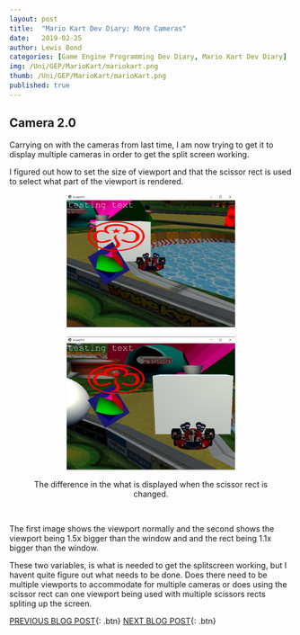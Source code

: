 ```yaml
---
layout: post
title:  "Mario Kart Dev Diary: More Cameras"
date:   2019-02-25
author: Lewis Bond
categories: [Game Engine Programming Dev Diary, Mario Kart Dev Diary]
img: /Uni/GEP/MarioKart/mariokart.png
thumb: /Uni/GEP/MarioKart/marioKart.png
published: true
---
```

<!--more-->

## Camera 2.0

Carrying on with the cameras from last time, I am now trying to get it to display multiple cameras in order to get the split screen working. 

I figured out how to set the size of viewport and that the scissor rect is used to select what part of the viewport is rendered. 


<center>
	<figure class="half">
<a href="/assets/img/blog/Uni/GEP/MarioKart/veiwport1.png"><img src="/assets/img/blog/Uni/GEP/MarioKart/veiwport1.png" width = "300" height = "237"></a>

<a href="/assets/img/blog/Uni/GEP/MarioKart/viewport2.png"><img src="/assets/img/blog/Uni/GEP/MarioKart/viewport2.png" width = "300" height = "237"></a>
		<figcaption>The difference in the what is displayed when the scissor rect is changed.</figcaption>
	</figure>
</center>
<br/>

The first image shows the viewport normally and the second shows the viewport being 1.5x bigger than the window and and the rect being 1.1x bigger than the window.

These two variables, is what is needed to get the splitscreen working, but I havent quite figure out what needs to be done. Does there need to be multiple viewports to accommodate for multiple cameras or does using the scissor rect can one viewport being used with multiple scissors rects spliting up the screen.

[PREVIOUS BLOG POST](https://lbondi7.github.io/developer%20diary/game%20engine%20programming%20dev%20diary/mario%20kart%20dev%20diary/gep-mariokart-1){: .btn} [NEXT BLOG POST](https://lbondi7.github.io/developer%20diary/game%20engine%20programming%20dev%20diary/mario%20kart%20dev%20diary/gep-mariokart-3){: .btn}
